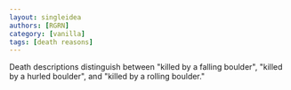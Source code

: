 ```yaml
---
layout: singleidea
authors: [RGRN]
category: [vanilla]
tags: [death reasons]
---
```

Death descriptions distinguish between "killed by a falling boulder", "killed by a hurled boulder", and "killed by a rolling boulder."
